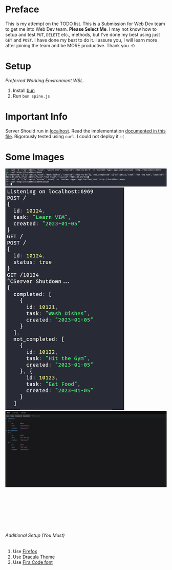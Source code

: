 # Preface
This is my attempt on the TODO list. This is a Submission for Web Dev team to get me into Web Dev team. **Please Select Me**. I may not know how to setup and test `PUT`, `DELETE` etc., methods, but I've done my best using just `GET` and `POST`. I have done my best to do it. I assure you, I will learn more after joining the team and be MORE productive. Thank you `:D`
# Setup
_Preferred Working Environment WSL._
1. Install [bun](www.bun.sh)
2. Run `bun spine.js`
# Important Info
Server Should run in [localhost](127.0.0.1:6969). Read the implementation [documented in this file](/spine.js). Rigorously tested using `curl`. I could not deploy it `:(`
# Some Images
![Alt Text](/imgs/Screenshot%202024-01-07%20183721.png "My Image")
![Alt Text](/imgs/Screenshot%202024-01-07%20183829.png "My Image")
![Alt Text](/imgs/Screenshot%202024-01-07%20183956.png "My Image")
<br/>
<br/>
<br/>
<br/>
<br/>
<br/>
<br/>
<br/>
###### Additional Setup (You Must)
1. Use [Firefox](www.firefox.com)
2. Use [Dracula Theme](www.draculatheme.com)
3. Use [Fira Code font](https://github.com/tonsky/FiraCode)